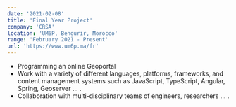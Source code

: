```yaml
---
date: '2021-02-08'
title: 'Final Year Project'
company: 'CRSA'
location: 'UM6P, Bengurir, Morocco'
range: 'February 2021 - Present'
url: 'https://www.um6p.ma/fr'
---
```


- Programming an online Geoportal
- Work with a variety of different languages, platforms, frameworks, and content management systems such as JavaScript, TypeScript, Angular, Spring, Geoserver ... .
- Collaboration with multi-disciplinary teams of engineers, researchers ... .
